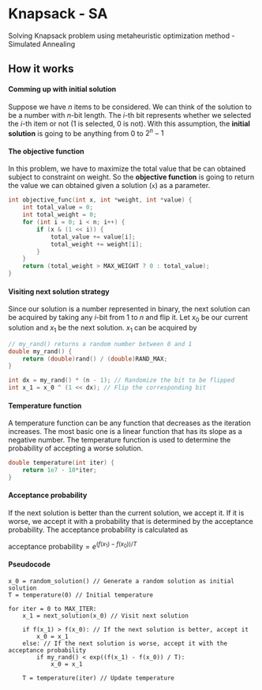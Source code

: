 # Knapsack - SA
Solving Knapsack problem using metaheuristic optimization method - Simulated Annealing

## How it works
#### Comming up with initial solution
Suppose we have $n$ items to be considered. We can think of the solution to be a number with $n$-bit length. The $i$-th bit represents whether we selected
the $i$-th item or not (1 is selected, 0 is not). With this assumption, the **initial solution** is going to be 
anything from $0$ to $2^n - 1$


#### The objective function
In this problem, we have to maximize the total value that be can obtained subject to constraint on weight. So 
the **objective function** is going to return the value we can obtained given a solution (`x`) as a parameter.

```c
int objective_func(int x, int *weight, int *value) {
    int total_value = 0;
    int total_weight = 0;
    for (int i = 0; i < n; i++) {
        if (x & (1 << i)) {
            total_value += value[i];
            total_weight += weight[i];
        }
    }
    return (total_weight > MAX_WEIGHT ? 0 : total_value);
}
```

#### Visiting next solution strategy
Since our solution is a number represented in binary, the next solution can be acquired by taking any $i$-bit 
from $1$ to $n$ and flip it. Let $x_0$ be our current solution and $x_1$ be the next solution. $x_1$ can be acquired 
by

```c
// my_rand() returns a random number between 0 and 1
double my_rand() {
    return (double)rand() / (double)RAND_MAX;
}

int dx = my_rand() * (n - 1); // Randomize the bit to be flipped
int x_1 = x_0 ^ (1 << dx); // Flip the corresponding bit
```

#### Temperature function
A temperature function can be any function that decreases as the iteration increases. The most basic one is a linear function
that has its slope as a negative number. The temperature function is used to determine the probability of accepting a worse solution.

```c
double temperature(int iter) {
    return 1e7 - 10*iter;
}
```

#### Acceptance probability
If the next solution is better than the current solution, we accept it. If it is worse, we accept it with a probability that is determined by the acceptance probability.
The acceptance probability is calculated as

$\text{acceptance probability} = e^{(f(x_1) - f(x_0)) / T}$

#### Pseudocode
```
x_0 = random_solution() // Generate a random solution as initial solution
T = temperature(0) // Initial temperature

for iter = 0 to MAX_ITER:
    x_1 = next_solution(x_0) // Visit next solution

    if f(x_1) > f(x_0): // If the next solution is better, accept it
        x_0 = x_1
    else: // If the next solution is worse, accept it with the acceptance probability
        if my_rand() < exp((f(x_1) - f(x_0)) / T):
            x_0 = x_1

    T = temperature(iter) // Update temperature
```
